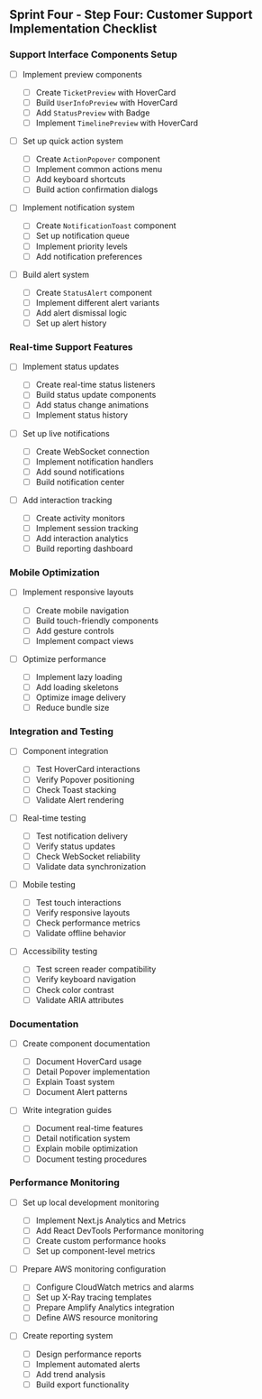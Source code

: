 ## Sprint Four - Step Four: Customer Support Implementation Checklist

### Support Interface Components Setup

- [ ] Implement preview components

    - [ ] Create `TicketPreview` with HoverCard
    - [ ] Build `UserInfoPreview` with HoverCard
    - [ ] Add `StatusPreview` with Badge
    - [ ] Implement `TimelinePreview` with HoverCard

- [ ] Set up quick action system

    - [ ] Create `ActionPopover` component
    - [ ] Implement common actions menu
    - [ ] Add keyboard shortcuts
    - [ ] Build action confirmation dialogs

- [ ] Implement notification system

    - [ ] Create `NotificationToast` component
    - [ ] Set up notification queue
    - [ ] Implement priority levels
    - [ ] Add notification preferences

- [ ] Build alert system
    - [ ] Create `StatusAlert` component
    - [ ] Implement different alert variants
    - [ ] Add alert dismissal logic
    - [ ] Set up alert history

### Real-time Support Features

- [ ] Implement status updates

    - [ ] Create real-time status listeners
    - [ ] Build status update components
    - [ ] Add status change animations
    - [ ] Implement status history

- [ ] Set up live notifications

    - [ ] Create WebSocket connection
    - [ ] Implement notification handlers
    - [ ] Add sound notifications
    - [ ] Build notification center

- [ ] Add interaction tracking
    - [ ] Create activity monitors
    - [ ] Implement session tracking
    - [ ] Add interaction analytics
    - [ ] Build reporting dashboard

### Mobile Optimization

- [ ] Implement responsive layouts

    - [ ] Create mobile navigation
    - [ ] Build touch-friendly components
    - [ ] Add gesture controls
    - [ ] Implement compact views

- [ ] Optimize performance
    - [ ] Implement lazy loading
    - [ ] Add loading skeletons
    - [ ] Optimize image delivery
    - [ ] Reduce bundle size

### Integration and Testing

- [ ] Component integration

    - [ ] Test HoverCard interactions
    - [ ] Verify Popover positioning
    - [ ] Check Toast stacking
    - [ ] Validate Alert rendering

- [ ] Real-time testing

    - [ ] Test notification delivery
    - [ ] Verify status updates
    - [ ] Check WebSocket reliability
    - [ ] Validate data synchronization

- [ ] Mobile testing

    - [ ] Test touch interactions
    - [ ] Verify responsive layouts
    - [ ] Check performance metrics
    - [ ] Validate offline behavior

- [ ] Accessibility testing
    - [ ] Test screen reader compatibility
    - [ ] Verify keyboard navigation
    - [ ] Check color contrast
    - [ ] Validate ARIA attributes

### Documentation

- [ ] Create component documentation

    - [ ] Document HoverCard usage
    - [ ] Detail Popover implementation
    - [ ] Explain Toast system
    - [ ] Document Alert patterns

- [ ] Write integration guides
    - [ ] Document real-time features
    - [ ] Detail notification system
    - [ ] Explain mobile optimization
    - [ ] Document testing procedures

### Performance Monitoring

- [ ] Set up local development monitoring

    - [ ] Implement Next.js Analytics and Metrics
    - [ ] Add React DevTools Performance monitoring
    - [ ] Create custom performance hooks
    - [ ] Set up component-level metrics

- [ ] Prepare AWS monitoring configuration

    - [ ] Configure CloudWatch metrics and alarms
    - [ ] Set up X-Ray tracing templates
    - [ ] Prepare Amplify Analytics integration
    - [ ] Define AWS resource monitoring

- [ ] Create reporting system
    - [ ] Design performance reports
    - [ ] Implement automated alerts
    - [ ] Add trend analysis
    - [ ] Build export functionality
